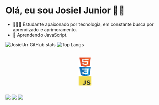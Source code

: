 # Olá, eu sou Josiel Junior ✌🏻
- 👨🏻‍💻 Estudante apaixonado por tecnologia, em constante busca por aprendizado e aprimoramento.
- 🌱 Aprendendo JavaScript.

![JosielJrr GitHub stats](https://github-readme-stats.vercel.app/api?username=JosielJrr&show_icons=true&theme=merko)
![Top Langs](https://github-readme-stats.vercel.app/api/top-langs/?username=JosielJrr&layout=compact&theme=merko)

<div style="display: inline_block"> <br>
<img style="display: block; margin-left: auto; margin-right: auto;" alt="Josiel-HTML5" height="30" width="40" src="https://github.com/devicons/devicon/blob/master/icons/html5/html5-original.svg">
<img style="display: block; margin-left: auto; margin-right: auto;" alt="Josiel-CSS3" height="30" width="40" src="https://github.com/devicons/devicon/blob/master/icons/css3/css3-original.svg">
<img style="display: block; margin-left: auto; margin-right: auto;" alt="Josiel-JavaScript" height="30" width="40" src="https://github.com/devicons/devicon/blob/master/icons/javascript/javascript-original.svg">
</div>

## 

<div>
  <a href="https://web.dio.me/users/josieljj100" target="_blank"><img src="https://img.shields.io/badge/-Meu%20Perfil%20na%20DIO-30A3DC?style=for-the-badge" target="_blank"></a>
  <a href="mailto:JosielJrr.dev@gmail.com" target="_blank"><img src="https://img.shields.io/badge/Gmail-D14836?style=for-the-badge&logo=gmail&logoColor=white" target="_blank"></a>
  <a href="https://www.linkedin.com/in/josiel-alves/" target="_blank"><img src="https://img.shields.io/badge/LinkedIn-0077B5?style=for-the-badge&logo=linkedin&logoColor=white" target="_blank"></a>
</div>
